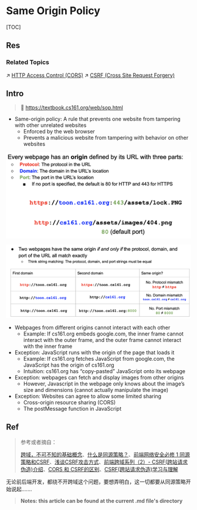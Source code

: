 # Same Origin Policy

[TOC]



## Res
### Related Topics
↗ [HTTP Access Control (CORS)](../../../../🔑%20CS%20Core/🏎️%20Computer%20Networking%20and%20Communication/📌%20Computer%20Networking%20Basics%20(Protocol%20Part)/0x01%20Application%20Layer/🔥%20Web%20(WWW)%20Protocols/HTTP%20(HyperText%20Transfer%20Protocol)/HTTP%20Advanced%20Controls/HTTP%20Access%20Control%20(CORS).md)
↗ [CSRF (Cross Site Request Forgery)](../🛟%20Web%20Application%20Security%20Risks%20(Threats,%20Attacks,%20Vulnerabilities)%20&%20OWASP/Brocken%20Access%20Control/CSRF%20(Cross%20Site%20Request%20Forgery)/CSRF%20(Cross%20Site%20Request%20Forgery).md)



## Intro
> 🔗 https://textbook.cs161.org/web/sop.html

- Same-origin policy: A rule that prevents one website from tampering with other unrelated websites
	- Enforced by the web browser
	- Prevents a malicious website from tampering with behavior on other websites

![](../../../../../Assets/Pics/Screenshot%202024-10-10%20at%2012.21.48.png)

![](../../../../../Assets/Pics/Screenshot%202024-10-10%20at%2012.21.56.png)

- Webpages from different origins cannot interact with each other
	- Example: If cs161.org embeds google.com, the inner frame cannot interact with the outer frame, and the outer frame cannot interact with the inner frame
- Exception: JavaScript runs with the origin of the page that loads it
	- Example: If cs161.org fetches JavaScript from google.com, the JavaScript has the origin of cs161.org
	- Intuition: cs161.org has “copy-pasted” JavaScript onto its webpage
- Exception: webpages can fetch and display images from other origins
	- However, Javascript in the webpage only knows about the image’s size and dimensions (cannot actually manipulate the image)
- Exception: Websites can agree to allow some limited sharing
	- Cross-origin resource sharing (CORS)
	- The postMessage function in JavaScript



## Ref
[👍 跨域、CORS、CSRF]: https://www.cnblogs.com/Neeo/articles/10969256.html

>参考或者摘自：
>
>[跨域，不可不知的基础概念](https://juejin.cn/post/7003232769182547998)、[什么是同源策略？](https://juejin.cn/post/6973234047728386055)、[前端网络安全必修 1 同源策略和CSRF](https://juejin.cn/post/6844903991575314445)、[浅谈CSRF攻击方式](https://www.cnblogs.com/hyddd/archive/2009/04/09/1432744.html)、[前端跨域系列（2）- CSRF(跨站请求伪造)介绍](https://juejin.cn/post/6879363378381488142)、[CORS 和 CSRF的区别](https://blog.51cto.com/u_15127679/3319486)、[CSRF(跨站请求伪造)学习与理解](https://blog.51cto.com/m0re/3884882)

无论前后端开发，都绕不开跨域这个问题，要想弄明白，这一切都要从同源策略开始说起.......

> **Notes: this article can be found at the current .md file's directory**

